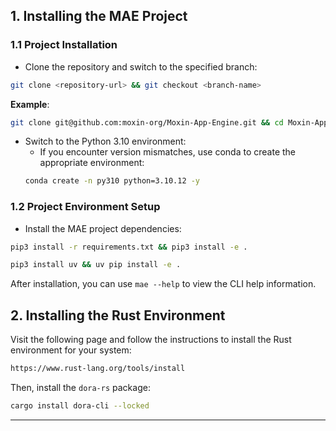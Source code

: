 

## 1. Installing the MAE Project

### 1.1 Project Installation

- Clone the repository and switch to the specified branch:

```sh
git clone <repository-url> && git checkout <branch-name>
```

**Example**:

```sh
git clone git@github.com:moxin-org/Moxin-App-Engine.git && cd Moxin-App-Engine/mofa && git checkout feature/mofa
```

- Switch to the Python 3.10 environment:
  - If you encounter version mismatches, use conda to create the appropriate environment:
  ```sh
  conda create -n py310 python=3.10.12 -y
  ```

### 1.2 Project Environment Setup

- Install the MAE project dependencies:

```sh
pip3 install -r requirements.txt && pip3 install -e .

pip3 install uv && uv pip install -e . 
```

After installation, you can use `mae --help` to view the CLI help information.

## 2. Installing the Rust Environment

Visit the following page and follow the instructions to install the Rust environment for your system:

```sh
https://www.rust-lang.org/tools/install
```

Then, install the `dora-rs` package:

```sh
cargo install dora-cli --locked
```

---